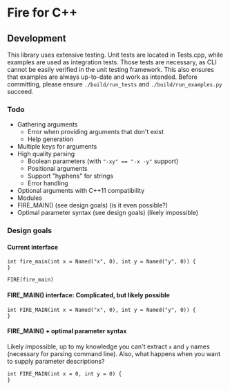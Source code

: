 # Fire for C++

## Development

This library uses extensive testing. Unit tests are located in Tests.cpp, while examples are used as integration tests. Those tests are necessary, as CLI cannot be easily verified in the unit testing framework. This also ensures that examples are always up-to-date and work as intended. Before committing, please ensure `./build/run_tests` and `./build/run_examples.py` succeed.

### Todo

* Gathering arguments
    * Error when providing arguments that don't exist
    * Help generation
* Multiple keys for arguments
* High quality parsing
    * Boolean parameters (with `"-xy" == "-x -y"` support)
    * Positional arguments
    * Support "hyphens" for strings
    * Error handling
* Optional arguments with C++11 compatibility
* Modules
* FIRE_MAIN() (see design goals) (is it even possible?)
* Optimal parameter syntax (see design goals) (likely impossible)

### Design goals

#### Current interface

```
int fire_main(int x = Named("x", 0), int y = Named("y", 0)) {
}

FIRE(fire_main)
```

#### FIRE_MAIN() interface: Complicated, but likely possible

```
int FIRE_MAIN(int x = Named("x", 0), int y = Named("y", 0)) {
}
```

#### FIRE_MAIN() + optimal parameter syntax

Likely impossible, up to my knowledge you can't extract `x` and `y` names (necessary for parsing command line). Also, what happens when you want to supply parameter descriptions? 

```
int FIRE_MAIN(int x = 0, int y = 0) {
}
```
